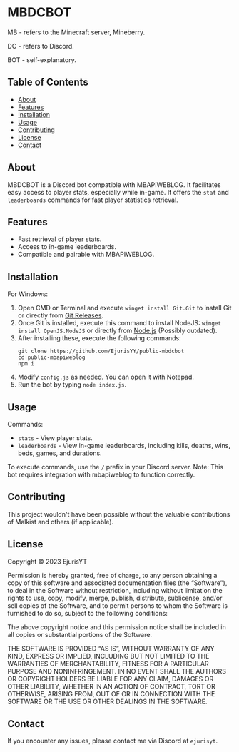 # MBDCBOT

MB - refers to the Minecraft server, Mineberry.

DC - refers to Discord.

BOT - self-explanatory.

## Table of Contents
- [About](#about)
- [Features](#features)
- [Installation](#installation)
- [Usage](#usage)
- [Contributing](#contributing)
- [License](#license)
- [Contact](#contact)

## About
MBDCBOT is a Discord bot compatible with MBAPIWEBLOG. It facilitates easy access to player stats, especially while in-game. It offers the `stat` and `leaderboards` commands for fast player statistics retrieval.

## Features
- Fast retrieval of player stats.
- Access to in-game leaderboards.
- Compatible and pairable with MBAPIWEBLOG.

## Installation
For Windows:
1. Open CMD or Terminal and execute `winget install Git.Git` to install Git or directly from [Git Releases](https://github.com/git-for-windows/git/releases/latest/).
2. Once Git is installed, execute this command to install NodeJS: `winget install OpenJS.NodeJS` or directly from [Node.js](https://nodejs.org/dist/latest/node-v21.3.0-x64.msi) (Possibly outdated).
3. After installing these, execute the following commands:
    ```
    git clone https://github.com/EjurisYY/public-mbdcbot
    cd public-mbapiweblog
    npm i
    ```
4. Modify `config.js` as needed. You can open it with Notepad.
5. Run the bot by typing `node index.js`.

## Usage
Commands:

- `stats` - View player stats.
- `leaderboards` - View in-game leaderboards, including kills, deaths, wins, beds, games, and durations.

To execute commands, use the `/` prefix in your Discord server. Note: This bot requires integration with mbapiweblog to function correctly.

## Contributing
This project wouldn't have been possible without the valuable contributions of Malkist and others (if applicable).

## License
Copyright © 2023 EjurisYT

Permission is hereby granted, free of charge, to any person obtaining a copy of this software and associated documentation files (the “Software”), to deal in the Software without restriction, including without limitation the rights to use, copy, modify, merge, publish, distribute, sublicense, and/or sell copies of the Software, and to permit persons to whom the Software is furnished to do so, subject to the following conditions:

The above copyright notice and this permission notice shall be included in all copies or substantial portions of the Software.

THE SOFTWARE IS PROVIDED “AS IS”, WITHOUT WARRANTY OF ANY KIND, EXPRESS OR IMPLIED, INCLUDING BUT NOT LIMITED TO THE WARRANTIES OF MERCHANTABILITY, FITNESS FOR A PARTICULAR PURPOSE AND NONINFRINGEMENT. IN NO EVENT SHALL THE AUTHORS OR COPYRIGHT HOLDERS BE LIABLE FOR ANY CLAIM, DAMAGES OR OTHER LIABILITY, WHETHER IN AN ACTION OF CONTRACT, TORT OR OTHERWISE, ARISING FROM, OUT OF OR IN CONNECTION WITH THE SOFTWARE OR THE USE OR OTHER DEALINGS IN THE SOFTWARE.

## Contact
If you encounter any issues, please contact me via Discord at `ejurisyt`.